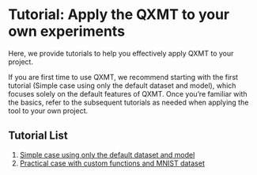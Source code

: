 # Tutorial: Apply the QXMT to your own experiments
Here, we provide tutorials to help you effectively apply QXMT to your project.

If you are first time to use QXMT, we recommend starting with the first tutorial (Simple case using only the default dataset and model), which focuses solely on the default features of QXMT. Once you’re familiar with the basics, refer to the subsequent tutorials as needed when applying the tool to your own project.

## Tutorial List
1. [Simple case using only the default dataset and model](./en/default_simple.md)
2. [Practical case with custom functions and MNIST dataset](./en/mnist_costom.md)
